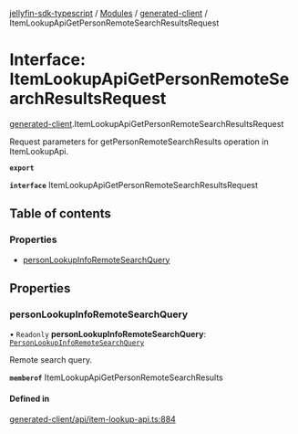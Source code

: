 [jellyfin-sdk-typescript](../README.md) / [Modules](../modules.md) / [generated-client](../modules/generated_client.md) / ItemLookupApiGetPersonRemoteSearchResultsRequest

# Interface: ItemLookupApiGetPersonRemoteSearchResultsRequest

[generated-client](../modules/generated_client.md).ItemLookupApiGetPersonRemoteSearchResultsRequest

Request parameters for getPersonRemoteSearchResults operation in ItemLookupApi.

**`export`**

**`interface`** ItemLookupApiGetPersonRemoteSearchResultsRequest

## Table of contents

### Properties

- [personLookupInfoRemoteSearchQuery](generated_client.ItemLookupApiGetPersonRemoteSearchResultsRequest.md#personlookupinforemotesearchquery)

## Properties

### personLookupInfoRemoteSearchQuery

• `Readonly` **personLookupInfoRemoteSearchQuery**: [`PersonLookupInfoRemoteSearchQuery`](generated_client.PersonLookupInfoRemoteSearchQuery.md)

Remote search query.

**`memberof`** ItemLookupApiGetPersonRemoteSearchResults

#### Defined in

[generated-client/api/item-lookup-api.ts:884](https://github.com/thornbill/jellyfin-sdk-typescript/blob/0f61f16/src/generated-client/api/item-lookup-api.ts#L884)
